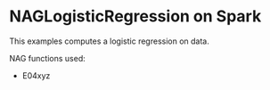 # NAGLogisticRegression on Spark

This examples computes a logistic regression on data.

NAG functions used:
- E04xyz
